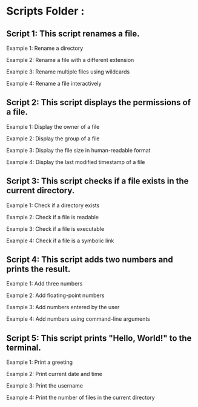 # Scripts Folder : 
## Script 1: This script renames a file.     
Example 1: Rename a directory
  
Example 2: Rename a file with a different extension
  
Example 3: Rename multiple files using wildcards
  
Example 4: Rename a file interactively

## Script 2: This script displays the permissions of a file.

Example 1: Display the owner of a file

Example 2: Display the group of a file

Example 3: Display the file size in human-readable format

Example 4: Display the last modified timestamp of a file

## Script 3: This script checks if a file exists in the current directory.
Example 1: Check if a directory exists

Example 2: Check if a file is readable

Example 3: Check if a file is executable

Example 4: Check if a file is a symbolic link

## Script 4: This script adds two numbers and prints the result.
Example 1: Add three numbers

Example 2: Add floating-point numbers

Example 3: Add numbers entered by the user

Example 4: Add numbers using command-line arguments

## Script 5: This script prints "Hello, World!" to the terminal.
Example 1: Print a greeting

Example 2: Print current date and time

Example 3: Print the username

Example 4: Print the number of files in the current directory

              
